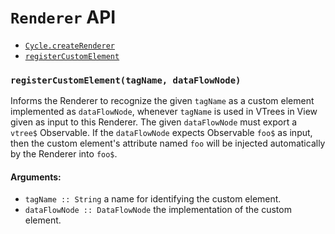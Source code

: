 
# `Renderer` API

- [`Cycle.createRenderer`](https://github.com/staltz/cycle/blob/master/docs/api.md#createRenderer)
- [`registerCustomElement`](#registerCustomElement)

### <a id="registerCustomElement"></a> `registerCustomElement(tagName, dataFlowNode)`

Informs the Renderer to recognize the given `tagName` as a custom element implemented
as `dataFlowNode`, whenever `tagName` is used in VTrees in View given as input to
this Renderer. The given `dataFlowNode` must export a `vtree$` Observable. If the
`dataFlowNode` expects Observable `foo$` as input, then the custom element's attribute
named `foo` will be injected automatically by the Renderer into `foo$`.

#### Arguments:

- `tagName :: String` a name for identifying the custom element.
- `dataFlowNode :: DataFlowNode` the implementation of the custom element.
